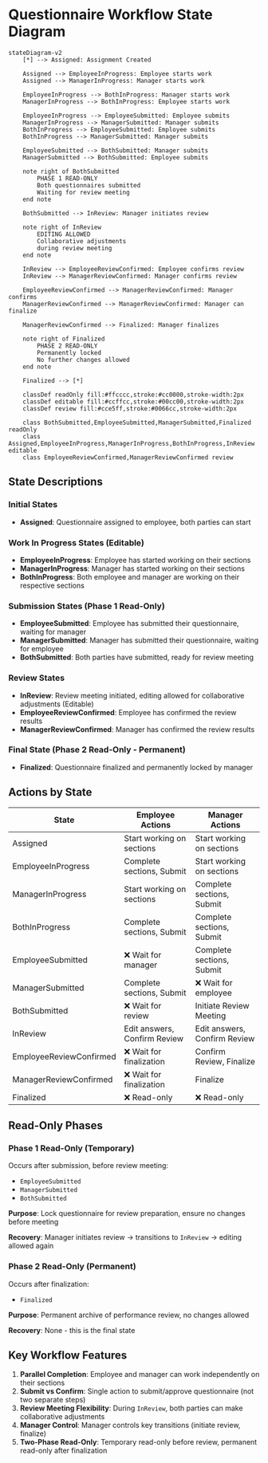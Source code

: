 # Questionnaire Workflow State Diagram

```mermaid
stateDiagram-v2
    [*] --> Assigned: Assignment Created

    Assigned --> EmployeeInProgress: Employee starts work
    Assigned --> ManagerInProgress: Manager starts work

    EmployeeInProgress --> BothInProgress: Manager starts work
    ManagerInProgress --> BothInProgress: Employee starts work

    EmployeeInProgress --> EmployeeSubmitted: Employee submits
    ManagerInProgress --> ManagerSubmitted: Manager submits
    BothInProgress --> EmployeeSubmitted: Employee submits
    BothInProgress --> ManagerSubmitted: Manager submits

    EmployeeSubmitted --> BothSubmitted: Manager submits
    ManagerSubmitted --> BothSubmitted: Employee submits

    note right of BothSubmitted
        PHASE 1 READ-ONLY
        Both questionnaires submitted
        Waiting for review meeting
    end note

    BothSubmitted --> InReview: Manager initiates review

    note right of InReview
        EDITING ALLOWED
        Collaborative adjustments
        during review meeting
    end note

    InReview --> EmployeeReviewConfirmed: Employee confirms review
    InReview --> ManagerReviewConfirmed: Manager confirms review

    EmployeeReviewConfirmed --> ManagerReviewConfirmed: Manager confirms
    ManagerReviewConfirmed --> ManagerReviewConfirmed: Manager can finalize

    ManagerReviewConfirmed --> Finalized: Manager finalizes

    note right of Finalized
        PHASE 2 READ-ONLY
        Permanently locked
        No further changes allowed
    end note

    Finalized --> [*]

    classDef readOnly fill:#ffcccc,stroke:#cc0000,stroke-width:2px
    classDef editable fill:#ccffcc,stroke:#00cc00,stroke-width:2px
    classDef review fill:#cce5ff,stroke:#0066cc,stroke-width:2px

    class BothSubmitted,EmployeeSubmitted,ManagerSubmitted,Finalized readOnly
    class Assigned,EmployeeInProgress,ManagerInProgress,BothInProgress,InReview editable
    class EmployeeReviewConfirmed,ManagerReviewConfirmed review
```

## State Descriptions

### Initial States
- **Assigned**: Questionnaire assigned to employee, both parties can start

### Work In Progress States (Editable)
- **EmployeeInProgress**: Employee has started working on their sections
- **ManagerInProgress**: Manager has started working on their sections
- **BothInProgress**: Both employee and manager are working on their respective sections

### Submission States (Phase 1 Read-Only)
- **EmployeeSubmitted**: Employee has submitted their questionnaire, waiting for manager
- **ManagerSubmitted**: Manager has submitted their questionnaire, waiting for employee
- **BothSubmitted**: Both parties have submitted, ready for review meeting

### Review States
- **InReview**: Review meeting initiated, editing allowed for collaborative adjustments (Editable)
- **EmployeeReviewConfirmed**: Employee has confirmed the review results
- **ManagerReviewConfirmed**: Manager has confirmed the review results

### Final State (Phase 2 Read-Only - Permanent)
- **Finalized**: Questionnaire finalized and permanently locked by manager

## Actions by State

| State | Employee Actions | Manager Actions |
|-------|------------------|-----------------|
| Assigned | Start working on sections | Start working on sections |
| EmployeeInProgress | Complete sections, Submit | Start working on sections |
| ManagerInProgress | Start working on sections | Complete sections, Submit |
| BothInProgress | Complete sections, Submit | Complete sections, Submit |
| EmployeeSubmitted | ❌ Wait for manager | Complete sections, Submit |
| ManagerSubmitted | Complete sections, Submit | ❌ Wait for employee |
| BothSubmitted | ❌ Wait for review | Initiate Review Meeting |
| InReview | Edit answers, Confirm Review | Edit answers, Confirm Review |
| EmployeeReviewConfirmed | ❌ Wait for finalization | Confirm Review, Finalize |
| ManagerReviewConfirmed | ❌ Wait for finalization | Finalize |
| Finalized | ❌ Read-only | ❌ Read-only |

## Read-Only Phases

### Phase 1 Read-Only (Temporary)
Occurs after submission, before review meeting:
- `EmployeeSubmitted`
- `ManagerSubmitted`
- `BothSubmitted`

**Purpose**: Lock questionnaire for review preparation, ensure no changes before meeting

**Recovery**: Manager initiates review → transitions to `InReview` → editing allowed again

### Phase 2 Read-Only (Permanent)
Occurs after finalization:
- `Finalized`

**Purpose**: Permanent archive of performance review, no changes allowed

**Recovery**: None - this is the final state

## Key Workflow Features

1. **Parallel Completion**: Employee and manager can work independently on their sections
2. **Submit vs Confirm**: Single action to submit/approve questionnaire (not two separate steps)
3. **Review Meeting Flexibility**: During `InReview`, both parties can make collaborative adjustments
4. **Manager Control**: Manager controls key transitions (initiate review, finalize)
5. **Two-Phase Read-Only**: Temporary read-only before review, permanent read-only after finalization
